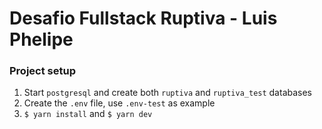 # Desafio Fullstack Ruptiva - Luis Phelipe

### Project setup

1. Start `postgresql` and create both `ruptiva` and `ruptiva_test` databases
2. Create the `.env` file, use `.env-test` as example
3. `$ yarn install` and `$ yarn dev`
